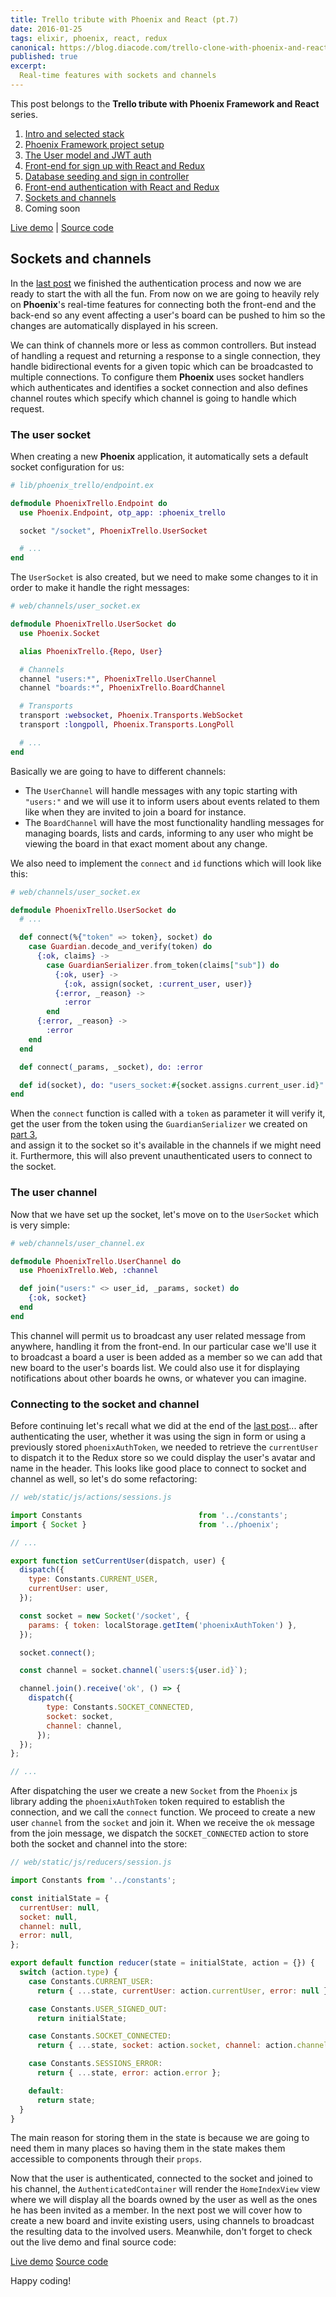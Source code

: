 ```yaml
---
title: Trello tribute with Phoenix and React (pt.7)
date: 2016-01-25
tags: elixir, phoenix, react, redux
canonical: https://blog.diacode.com/trello-clone-with-phoenix-and-react-pt-7
published: true
excerpt:
  Real-time features with sockets and channels
---
```

<div class="index">
  <p>This post belongs to the <strong>Trello tribute with Phoenix Framework and React</strong> series.</p>
  <ol>
    <li><a href="/blog/2016/01/04/trello-tribute-with-phoenix-and-react-pt-1">Intro and selected stack</a></li>
    <li><a href="/blog/2016/01/11/trello-tribute-with-phoenix-and-react-pt-2">Phoenix Framework project setup</a></li>
    <li><a href="/blog/2016/01/12/trello-tribute-with-phoenix-and-react-pt-3">The User model and JWT auth</a></li>
    <li><a href="/blog/2016/01/14/trello-tribute-with-phoenix-and-react-pt-4/">Front-end for sign up with React and Redux</a></li>
    <li><a href="/blog/2016/01/18/trello-tribute-with-phoenix-and-react-pt-5/">Database seeding and sign in controller</a></li>
    <li><a href="/blog/2016/01/20/trello-tribute-with-phoenix-and-react-pt-6/">Front-end authentication with React and Redux</a></li>
    <li><a href="/blog/2016/01/25/trello-tribute-with-phoenix-and-react-pt-7/">Sockets and channels</a></li>
    <li>Coming soon</li>
  </ol>

  <a href="https://phoenix-trello.herokuapp.com/"><i class="fa fa-cloud"></i> Live demo</a> |
  <a href="https://github.com/bigardone/phoenix-trello"><i class="fa fa-github"></i> Source code</a>
</div>

## Sockets and channels
In the [last post][a00bf551] we finished the authentication process and now we are
ready to start the with all the fun. From now on we are going to heavily rely
on **Phoenix**'s real-time features for connecting both the front-end and the
back-end so any event affecting a user's board can be pushed to him so the changes
are automatically displayed in his screen.

We can think of channels more or less as common controllers. But instead of handling
a request and returning a response to a single connection, they handle bidirectional
events for a given topic which can be broadcasted to multiple connections. To configure
them **Phoenix** uses socket handlers which authenticates and identifies a
socket connection and also defines channel routes which specify which channel is going
to handle which request.

### The user socket
When creating a new **Phoenix** application, it automatically sets a default socket
configuration for us:

```elixir
# lib/phoenix_trello/endpoint.ex

defmodule PhoenixTrello.Endpoint do
  use Phoenix.Endpoint, otp_app: :phoenix_trello

  socket "/socket", PhoenixTrello.UserSocket

  # ...
end

```

The ```UserSocket``` is also created, but we need to make some changes to it in
order to make it handle the right messages:

```elixir
# web/channels/user_socket.ex

defmodule PhoenixTrello.UserSocket do
  use Phoenix.Socket

  alias PhoenixTrello.{Repo, User}

  # Channels
  channel "users:*", PhoenixTrello.UserChannel
  channel "boards:*", PhoenixTrello.BoardChannel

  # Transports
  transport :websocket, Phoenix.Transports.WebSocket
  transport :longpoll, Phoenix.Transports.LongPoll

  # ...
end

```

Basically we are going to have to different channels:

- The ```UserChannel``` will handle messages with any topic starting with ```"users:"``` and we will use it to inform users about events related to them like when they are invited to join a board for instance.
- The ```BoardChannel``` will have the most functionality handling messages for managing boards, lists and cards, informing to any user who might be viewing the board in that exact moment about any change.


We also need to implement the ```connect``` and ```id``` functions which will look
like this:

```elixir
# web/channels/user_socket.ex

defmodule PhoenixTrello.UserSocket do
  # ...

  def connect(%{"token" => token}, socket) do
    case Guardian.decode_and_verify(token) do
      {:ok, claims} ->
        case GuardianSerializer.from_token(claims["sub"]) do
          {:ok, user} ->
            {:ok, assign(socket, :current_user, user)}
          {:error, _reason} ->
            :error
        end
      {:error, _reason} ->
        :error
    end
  end

  def connect(_params, _socket), do: :error

  def id(socket), do: "users_socket:#{socket.assigns.current_user.id}"
end
```
When the ```connect``` function is called with a ```token``` as parameter it will verify it,
get the user from the token using the ```GuardianSerializer``` we created on [part 3][ded689ff],  
and assign it to the socket so it's available in the channels if we might need it. Furthermore,
this will also prevent unauthenticated users to connect to the socket.

### The user channel
Now that we have set up the socket, let's move on to the ```UserSocket``` which is very simple:

```elixir
# web/channels/user_channel.ex

defmodule PhoenixTrello.UserChannel do
  use PhoenixTrello.Web, :channel

  def join("users:" <> user_id, _params, socket) do
    {:ok, socket}
  end
end

```

This channel will permit us to broadcast any user related message from anywhere,
handling it from the front-end. In our particular case we'll use it to broadcast a board a
user is been added as a member so we can add that new board to the user's boards list.
We could also use it for displaying notifications about other boards he owns, or
whatever you can imagine.

### Connecting to the socket and channel
Before continuing let's recall what we did at the end of the [last post][a00bf551]... after authenticating
the user, whether it was using the sign in form or using a previously stored ```phoenixAuthToken```,
we needed to retrieve the ```currentUser``` to dispatch it to the Redux store so we could display
the user's avatar and name in the header. This looks like good place to connect to socket and channel
as well, so let's do some refactoring:

```javascript
// web/static/js/actions/sessions.js

import Constants                          from '../constants';
import { Socket }                         from '../phoenix';

// ...

export function setCurrentUser(dispatch, user) {
  dispatch({
    type: Constants.CURRENT_USER,
    currentUser: user,
  });

  const socket = new Socket('/socket', {
    params: { token: localStorage.getItem('phoenixAuthToken') },
  });

  socket.connect();

  const channel = socket.channel(`users:${user.id}`);

  channel.join().receive('ok', () => {
    dispatch({
        type: Constants.SOCKET_CONNECTED,
        socket: socket,
        channel: channel,
      });
  });
};

// ...

```

After dispatching the user we create a new ```Socket``` from the ```Phoenix``` js
library adding the ```phoenixAuthToken``` token required to establish the connection, and
we call the ```connect``` function. We proceed to create a new user ```channel``` from the ```socket```
and join it. When we receive the `ok` message from the join message, we dispatch the
`SOCKET_CONNECTED` action to store both the socket and channel into the store:

```javascript
// web/static/js/reducers/session.js

import Constants from '../constants';

const initialState = {
  currentUser: null,
  socket: null,
  channel: null,
  error: null,
};

export default function reducer(state = initialState, action = {}) {
  switch (action.type) {
    case Constants.CURRENT_USER:
      return { ...state, currentUser: action.currentUser, error: null };

    case Constants.USER_SIGNED_OUT:
      return initialState;

    case Constants.SOCKET_CONNECTED:
      return { ...state, socket: action.socket, channel: action.channel };

    case Constants.SESSIONS_ERROR:
      return { ...state, error: action.error };

    default:
      return state;
  }
}

```

The main reason for storing them in the state is because we are going to need them in many
places so having them in the state makes them accessible to components through
their `props`.

Now that the user is authenticated, connected to the socket and joined to his channel,
the `AuthenticatedContainer` will render the `HomeIndexView` view where we will display
all the boards owned by the user as well as the ones he has been invited as a member. In the
next post we will cover how to create a new board and invite existing users,
using channels to broadcast the resulting data to the involved users. Meanwhile, don't
forget to check out the live demo and final source code:

<div class="btn-wrapper">
  <a href="https://phoenix-trello.herokuapp.com/" target="_blank" class="btn"><i class="fa fa-cloud"></i> Live demo</a>
  <a href="https://github.com/bigardone/phoenix-trello" target="_blank" class="btn"><i class="fa fa-github"></i> Source code</a>
</div>

Happy coding!


  [a00bf551]: /blog/2016/01/20/trello-tribute-with-phoenix-and-react-pt-6 "Part 6"
  [ded689ff]: /blog/2016/01/12/trello-tribute-with-phoenix-and-react-pt-3 "Part 3"
